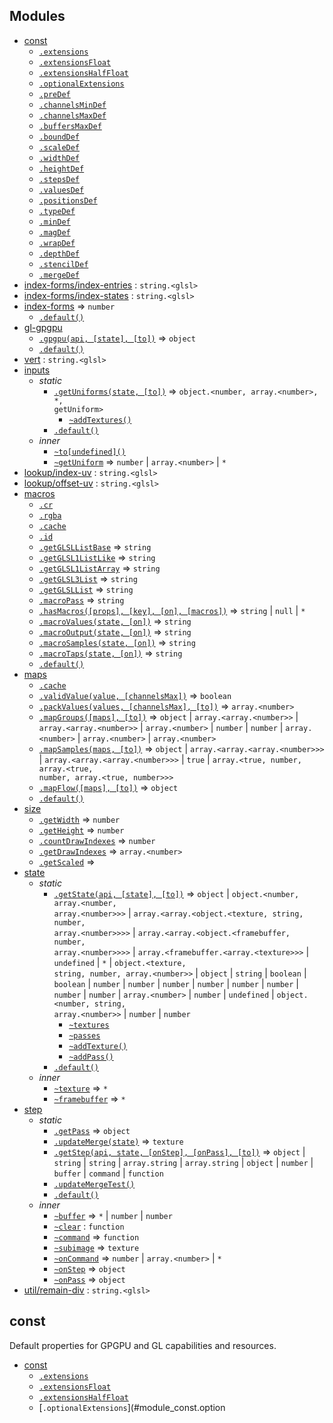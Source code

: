 ## Modules

* [const](#module_const)
    * [`.extensions`](#module_const.extensions)
    * [`.extensionsFloat`](#module_const.extensionsFloat)
    * [`.extensionsHalfFloat`](#module_const.extensionsHalfFloat)
    * [`.optionalExtensions`](#module_const.optionalExtensions)
    * [`.preDef`](#module_const.preDef)
    * [`.channelsMinDef`](#module_const.channelsMinDef)
    * [`.channelsMaxDef`](#module_const.channelsMaxDef)
    * [`.buffersMaxDef`](#module_const.buffersMaxDef)
    * [`.boundDef`](#module_const.boundDef)
    * [`.scaleDef`](#module_const.scaleDef)
    * [`.widthDef`](#module_const.widthDef)
    * [`.heightDef`](#module_const.heightDef)
    * [`.stepsDef`](#module_const.stepsDef)
    * [`.valuesDef`](#module_const.valuesDef)
    * [`.positionsDef`](#module_const.positionsDef)
    * [`.typeDef`](#module_const.typeDef)
    * [`.minDef`](#module_const.minDef)
    * [`.magDef`](#module_const.magDef)
    * [`.wrapDef`](#module_const.wrapDef)
    * [`.depthDef`](#module_const.depthDef)
    * [`.stencilDef`](#module_const.stencilDef)
    * [`.mergeDef`](#module_const.mergeDef)
* [index-forms/index-entries](#module_index-forms/index-entries) : <code>string.&lt;glsl&gt;</code>
* [index-forms/index-states](#module_index-forms/index-states) : <code>string.&lt;glsl&gt;</code>
* [index-forms](#module_index-forms) ⇒ <code>number</code>
    * [`.default()`](#module_index-forms.default)
* [gl-gpgpu](#module_gl-gpgpu)
    * [`.gpgpu(api, [state], [to])`](#module_gl-gpgpu.gpgpu) ⇒ <code>object</code>
    * [`.default()`](#module_gl-gpgpu.default)
* [vert](#module_vert) : <code>string.&lt;glsl&gt;</code>
* [inputs](#module_inputs)
    * _static_
        * [`.getUniforms(state, [to])`](#module_inputs.getUniforms) ⇒ <code>object.&lt;number, array.&lt;number&gt;, \*, getUniform&gt;</code>
            * [`~addTextures()`](#module_inputs.getUniforms..addTextures)
        * [`.default()`](#module_inputs.default)
    * _inner_
        * [`~to[undefined]()`](#module_inputs..to[undefined])
        * [`~getUniform`](#module_inputs..getUniform) ⇒ <code>number</code> \| <code>array.&lt;number&gt;</code> \| <code>\*</code>
* [lookup/index-uv](#module_lookup/index-uv) : <code>string.&lt;glsl&gt;</code>
* [lookup/offset-uv](#module_lookup/offset-uv) : <code>string.&lt;glsl&gt;</code>
* [macros](#module_macros)
    * [`.cr`](#module_macros.cr)
    * [`.rgba`](#module_macros.rgba)
    * [`.cache`](#module_macros.cache)
    * [`.id`](#module_macros.id)
    * [`.getGLSLListBase`](#module_macros.getGLSLListBase) ⇒ <code>string</code>
    * [`.getGLSL1ListLike`](#module_macros.getGLSL1ListLike) ⇒ <code>string</code>
    * [`.getGLSL1ListArray`](#module_macros.getGLSL1ListArray) ⇒ <code>string</code>
    * [`.getGLSL3List`](#module_macros.getGLSL3List) ⇒ <code>string</code>
    * [`.getGLSLList`](#module_macros.getGLSLList) ⇒ <code>string</code>
    * [`.macroPass`](#module_macros.macroPass) ⇒ <code>string</code>
    * [`.hasMacros([props], [key], [on], [macros])`](#module_macros.hasMacros) ⇒ <code>string</code> \| <code>null</code> \| <code>\*</code>
    * [`.macroValues(state, [on])`](#module_macros.macroValues) ⇒ <code>string</code>
    * [`.macroOutput(state, [on])`](#module_macros.macroOutput) ⇒ <code>string</code>
    * [`.macroSamples(state, [on])`](#module_macros.macroSamples) ⇒ <code>string</code>
    * [`.macroTaps(state, [on])`](#module_macros.macroTaps) ⇒ <code>string</code>
    * [`.default()`](#module_macros.default)
* [maps](#module_maps)
    * [`.cache`](#module_maps.cache)
    * [`.validValue(value, [channelsMax])`](#module_maps.validValue) ⇒ <code>boolean</code>
    * [`.packValues(values, [channelsMax], [to])`](#module_maps.packValues) ⇒ <code>array.&lt;number&gt;</code>
    * [`.mapGroups([maps], [to])`](#module_maps.mapGroups) ⇒ <code>object</code> \| <code>array.&lt;array.&lt;number&gt;&gt;</code> \| <code>array.&lt;array.&lt;number&gt;&gt;</code> \| <code>array.&lt;number&gt;</code> \| <code>number</code> \| <code>number</code> \| <code>array.&lt;number&gt;</code> \| <code>array.&lt;number&gt;</code> \| <code>array.&lt;number&gt;</code>
    * [`.mapSamples(maps, [to])`](#module_maps.mapSamples) ⇒ <code>object</code> \| <code>array.&lt;array.&lt;array.&lt;number&gt;&gt;&gt;</code> \| <code>array.&lt;array.&lt;array.&lt;number&gt;&gt;&gt;</code> \| <code>true</code> \| <code>array.&lt;true, number, array.&lt;true, number, array.&lt;true, number&gt;&gt;&gt;</code>
    * [`.mapFlow([maps], [to])`](#module_maps.mapFlow) ⇒ <code>object</code>
    * [`.default()`](#module_maps.default)
* [size](#module_size)
    * [`.getWidth`](#module_size.getWidth) ⇒ <code>number</code>
    * [`.getHeight`](#module_size.getHeight) ⇒ <code>number</code>
    * [`.countDrawIndexes`](#module_size.countDrawIndexes) ⇒ <code>number</code>
    * [`.getDrawIndexes`](#module_size.getDrawIndexes) ⇒ <code>array.&lt;number&gt;</code>
    * [`.getScaled`](#module_size.getScaled) ⇒
* [state](#module_state)
    * _static_
        * [`.getState(api, [state], [to])`](#module_state.getState) ⇒ <code>object</code> \| <code>object.&lt;number, array.&lt;number, array.&lt;number&gt;&gt;&gt;</code> \| <code>array.&lt;array.&lt;object.&lt;texture, string, number, array.&lt;number&gt;&gt;&gt;&gt;</code> \| <code>array.&lt;array.&lt;object.&lt;framebuffer, number, array.&lt;number&gt;&gt;&gt;&gt;</code> \| <code>array.&lt;framebuffer.&lt;array.&lt;texture&gt;&gt;&gt;</code> \| <code>undefined</code> \| <code>\*</code> \| <code>object.&lt;texture, string, number, array.&lt;number&gt;&gt;</code> \| <code>object</code> \| <code>string</code> \| <code>boolean</code> \| <code>boolean</code> \| <code>number</code> \| <code>number</code> \| <code>number</code> \| <code>number</code> \| <code>number</code> \| <code>number</code> \| <code>number</code> \| <code>number</code> \| <code>array.&lt;number&gt;</code> \| <code>number</code> \| <code>undefined</code> \| <code>object.&lt;number, string, array.&lt;number&gt;&gt;</code> \| <code>number</code> \| <code>number</code>
            * [`~textures`](#module_state.getState..textures)
            * [`~passes`](#module_state.getState..passes)
            * [`~addTexture()`](#module_state.getState..addTexture)
            * [`~addPass()`](#module_state.getState..addPass)
        * [`.default()`](#module_state.default)
    * _inner_
        * [`~texture`](#module_state..texture) ⇒ <code>\*</code>
        * [`~framebuffer`](#module_state..framebuffer) ⇒ <code>\*</code>
* [step](#module_step)
    * _static_
        * [`.getPass`](#module_step.getPass) ⇒ <code>object</code>
        * [`.updateMerge(state)`](#module_step.updateMerge) ⇒ <code>texture</code>
        * [`.getStep(api, state, [onStep], [onPass], [to])`](#module_step.getStep) ⇒ <code>object</code> \| <code>string</code> \| <code>string</code> \| <code>array.string</code> \| <code>array.string</code> \| <code>object</code> \| <code>number</code> \| <code>buffer</code> \| <code>command</code> \| <code>function</code>
        * [`.updateMergeTest()`](#module_step.updateMergeTest)
        * [`.default()`](#module_step.default)
    * _inner_
        * [`~buffer`](#module_step..buffer) ⇒ <code>\*</code> \| <code>number</code> \| <code>number</code>
        * [`~clear`](#module_step..clear) : <code>function</code>
        * [`~command`](#module_step..command) ⇒ <code>function</code>
        * [`~subimage`](#module_step..subimage) ⇒ <code>texture</code>
        * [`~onCommand`](#module_step..onCommand) ⇒ <code>number</code> \| <code>array.&lt;number&gt;</code> \| <code>\*</code>
        * [`~onStep`](#module_step..onStep) ⇒ <code>object</code>
        * [`~onPass`](#module_step..onPass) ⇒ <code>object</code>
* [util/remain-div](#module_util/remain-div) : <code>string.&lt;glsl&gt;</code>

<a name="module_const"></a>

## const
Default properties for GPGPU and GL capabilities and resources.


* [const](#module_const)
    * [`.extensions`](#module_const.extensions)
    * [`.extensionsFloat`](#module_const.extensionsFloat)
    * [`.extensionsHalfFloat`](#module_const.extensionsHalfFloat)
    * [`.optionalExtensions`](#module_const.option